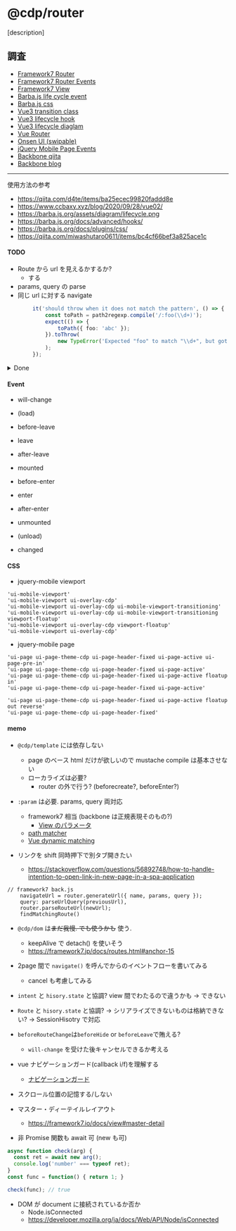 # @cdp/router

[description]

## 調査

- [Framework7 Router](https://framework7.jp/docs/routes.html)
- [Framework7 Router Events](https://framework7.io/docs/view.html#router-events)
- [Framework7 View](https://framework7.jp/docs/view.html)
- [Barba.js life cycle event](https://barba.js.org/docs/getstarted/lifecycle/)
- [Barba.js css](https://barba.js.org/docs/plugins/css/)
- [Vue3 transition class](https://v3.ja.vuejs.org/guide/transitions-enterleave.html)
- [Vue3 lifecycle hook](https://v3.ja.vuejs.org/api/options-lifecycle-hooks.html#%E3%83%A9%E3%82%A4%E3%83%95%E3%82%B5%E3%82%A4%E3%82%AF%E3%83%AB%E3%83%95%E3%83%83%E3%82%AF)
- [Vue3 lifecycle diaglam](https://v3.ja.vuejs.org/guide/instance.html#%E3%83%A9%E3%82%A4%E3%83%95%E3%82%B5%E3%82%A4%E3%82%AF%E3%83%AB%E3%82%BF%E3%82%99%E3%82%A4%E3%82%A2%E3%82%AF%E3%82%99%E3%83%A9%E3%83%A0)
- [Vue Router](https://v3.router.vuejs.org/ja/)
- [Onsen UI (swipable)](https://onsen.io/v2/api/js/ons-navigator.html#events-summary)
- [jQuery Mobile Page Events](https://jqmtricks.wordpress.com/2014/03/26/jquery-mobile-page-events/)
- [Backbone qiita](https://qiita.com/yuku_t/items/13f3d1f71d31f3e78123)
- [Backbone blog](https://yutapon.hatenablog.com/entry/2014/03/02/003937)

----

使用方法の参考

- https://qiita.com/d4te/items/ba25ecec99820faddd8e
- https://www.ccbaxy.xyz/blog/2020/09/28/vue02/
- https://barba.js.org/assets/diagram/lifecycle.png
- https://barba.js.org/docs/advanced/hooks/
- https://barba.js.org/docs/plugins/css/
- https://qiita.com/miwashutaro0611/items/bc4cf66bef3a825ace1c

#### TODO

- Route から url を見えるかするか?
  - する
- params, query の parse
- 同じ url に対する navigate

```ts
        it('should throw when it does not match the pattern', () => {
            const toPath = path2regexp.compile('/:foo(\\d+)');
            expect(() => {
                toPath({ foo: 'abc' });
            }).toThrow(
                new TypeError('Expected "foo" to match "\\d+", but got "abc"')
            );
        });
```

<p><details>
<summary>Done</summary>

- `Route` interface について見直し
  - `transition` を公開するかいなか
    - → navOptions やめる
  - `RouteContext` 専用プロパティに `@` をつけるかいなか
    - → つけない. `$template` があること. `@` は HistoryState

- IHistory#root について方針を出す (backbone)
  - 今のところ root 切り替えは不要
  - backbone#fragment は IHisotry#id

- RouteParameters の flatten 化

- cancel 可能なように IHistory から見直し
  - https://ninhlv.dev/disable-browserback/
  - https://localcoder.org/stop-firing-popstate-on-hashchange

  - `hashchange` はハンドリングしないほうがいいかも
    - `hashchange` はハッシュがなくなるときには発火しない
  - `popstate` は `history.go()` だけであればリロードされない

- vue に習い, `hash` と `history` は選択できたほうが良いかもしれない. そのためには `webRoot` を調査する
  - [Different History modes](https://router.vuejs.org/guide/essentials/history-mode.html)
  - [vue-routerのhashモードとhistoryモードの違いをざっくり理解する](https://qiita.com/kozzzz/items/af9ad63fa70d4724cc2a)

  - html5
    - changeLocation
    - createCurrentLocation
    - pauseListeners

  - route は `/@id` からはじめる. history hash prefixは `#/` とすることで `#/@id`にする. history 内部の id は `/` はつかない
  - path は `vue` を参考にする
 

</details></p>


#### Event

- will-change

- (load)

- before-leave
- leave
- after-leave

- mounted

- before-enter
- enter
- after-enter

- unmounted

- (unload)

- changed

#### CSS

- jquery-mobile viewport
```
'ui-mobile-viewport'
'ui-mobile-viewport ui-overlay-cdp'
'ui-mobile-viewport ui-overlay-cdp ui-mobile-viewport-transitioning'
'ui-mobile-viewport ui-overlay-cdp ui-mobile-viewport-transitioning viewport-floatup'
'ui-mobile-viewport ui-overlay-cdp viewport-floatup'
'ui-mobile-viewport ui-overlay-cdp'
```

- jquery-mobile page
```
'ui-page ui-page-theme-cdp ui-page-header-fixed ui-page-active ui-page-pre-in'
'ui-page ui-page-theme-cdp ui-page-header-fixed ui-page-active'
'ui-page ui-page-theme-cdp ui-page-header-fixed ui-page-active floatup in'
'ui-page ui-page-theme-cdp ui-page-header-fixed ui-page-active'

'ui-page ui-page-theme-cdp ui-page-header-fixed ui-page-active floatup out reverse'
'ui-page ui-page-theme-cdp ui-page-header-fixed'
```

#### memo

- `@cdp/template` には依存しない
  - page のベース html だけが欲しいので mustache compile は基本させない
  - ローカライズは必要?
    -  router の外で行う? (beforecreate?, beforeEnter?)

- `:param` は必要. params, query 両対応
  - framework7 相当 (backbone は正規表現そのもの?)
    - [View のパラメータ](https://framework7.jp/docs/view.html#anchor-4)
  - [path matcher](https://github.com/pillarjs/path-to-regexp/tree/v1.7.0)
  - [Vue dynamic matching](https://v3.router.vuejs.org/ja/guide/essentials/dynamic-matching.html)

- <a>リンクを shift 同時押下で別タブ開きたい
  - https://stackoverflow.com/questions/56892748/how-to-handle-intention-to-open-link-in-new-page-in-a-spa-application

```
// framework7 back.js
    navigateUrl = router.generateUrl({ name, params, query });
    query: parseUrlQuery(previousUrl),
    router.parseRouteUrl(newUrl);
    findMatchingRoute()
```

- `@cdp/dom` は~~まだ我慢. でも使うかも~~ 使う.
  - keepAlive で detach() を使いそう
  - https://framework7.jp/docs/routes.html#anchor-15

- 2page 間で `navigate()` を呼んでからのイベントフローを書いてみる
  - cancel も考慮してみる

- `intent` と `hisory.state` と協調? view 間でわたるので違うかも → できない
- `Route` と `hisory.state` と協調? → シリアライズできないものは格納できない? → SessionHisotry で対応

- `beforeRouteChange`は`beforeHide` or `beforeLeave`で賄える?
  - `will-change` を受けた後キャンセルできるか考える

- vue ナビゲーションガード(callback i/f)を理解する
  - [ナビゲーションガード](https://v3.router.vuejs.org/ja/guide/advanced/navigation-guards.html)

- スクロール位置の記憶する/しない

- マスター・ディーテイルレイアウト
  - https://framework7.io/docs/view#master-detail

- 非 Promise 関数も await 可 (new も可)
```ts
async function check(arg) {
  const ret = await new arg();
  console.log('number' === typeof ret);
}
const func = function() { return 1; }

check(func); // true
```

- DOM が document に接続されているか否か
  - Node.isConnected
  - https://developer.mozilla.org/ja/docs/Web/API/Node/isConnected
